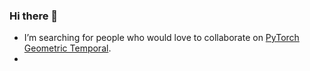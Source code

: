 ### Hi there 👋
- I’m searching for people who would love to collaborate on [PyTorch Geometric Temporal](https://github.com/benedekrozemberczki/pytorch_geometric_temporal).
- 
